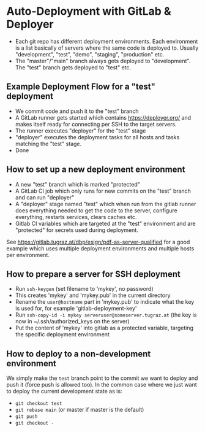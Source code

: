 # Auto-Deployment with GitLab & Deployer

-   Each git repo has different deployment environments. Each
    environment is a list basically of servers where the same code is
    deployed to. Usually "development", "test", "demo",
    "staging", "production" etc.
-   The "master"/"main" branch always gets deployed to "development". The
    "test" branch gets deployed to "test" etc.

## Example Deployment Flow for a "test" deployment

-   We commit code and push it to the "test" branch
-   A GitLab runner gets started which contains <https://deployer.org/>
    and makes itself ready for connecting per SSH to the target servers.
-   The runner executes "deployer" for the "test" stage
-   "deployer" executes the deployment tasks for all hosts and tasks
    matching the "test" stage.
-   Done

## How to set up a new deployment environment

-   A new "test" branch which is marked "protected"
-   A GitLab CI job which only runs for new commits on the "test"
    branch and can run "deployer"
-   A "deployer" stage named "test" which when run from the gitlab
    runner does everything needed to get the code to the server,
    configure everything, restarts services, clears caches etc.
-   Gitlab CI variables which are targeted at the "test" environment
    and are "protected" for secrets used during deployment.

See <https://gitlab.tugraz.at/dbp/esign/pdf-as-server-qualified> for a
good example which uses multiple deployment environments and multiple
hosts per environment.

## How to prepare a server for SSH deployment

- Run `ssh-keygen` (set filename to 'mykey', no password)
- This creates 'mykey' and 'mykey.pub' in the current directory
- Rename the `user@hostname` part in 'mykey.pub' to indicate what the key is used for, for example 'gitlab-deployment-key'
- Run `ssh-copy-id -i mykey serveruser@someserver.tugraz.at` (the key
  is now in \~/.ssh/authorized\_keys on the server)
- Put the content of 'mykey' into gitlab as a protected variable, targeting the specific deployment environment

## How to deploy to a non-development environment

We simply make the `test` branch point to the commit we want to deploy and push it (force push is allowed too). In the common case where we just want to deploy the current development state as is:

- `git checkout test`
- `git rebase main` (or master if master is the default)
- `git push`
- `git checkout -`
